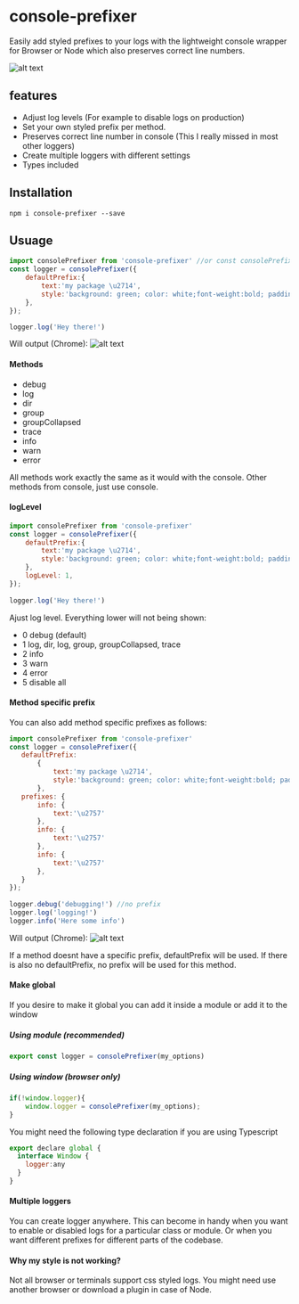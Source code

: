 # console-prefixer
Easily add styled prefixes to your logs with the lightweight console wrapper for Browser or Node which also preserves correct line numbers. 

![alt text](https://i.ibb.co/T1fy5X3/download.png)

## features
* Adjust log levels (For example to disable logs on production)
* Set your own styled prefix per method.
* Preserves correct line number in console (This I really missed in most other loggers)
* Create multiple loggers with different settings 
* Types included

## Installation
```
npm i console-prefixer --save
```

## Usuage
```javascript
import consolePrefixer from 'console-prefixer' //or const consolePrefixer = require('console-prefixer')
const logger = consolePrefixer({
    defaultPrefix:{
        text:'my package \u2714',
        style:'background: green; color: white;font-weight:bold; padding:2px; border-radius:2px;'
    },
});

logger.log('Hey there!')
```

Will output (Chrome):
![alt text](https://i.ibb.co/LN8FxhW/Screenshot-7.png)

#### Methods
 * debug
 * log
 * dir
 * group
 * groupCollapsed
 * trace
 * info
 * warn
 * error
 
All methods work exactly the same as it would with the console.
Other methods from console, just use console.
   
#### logLevel

```javascript
import consolePrefixer from 'console-prefixer'
const logger = consolePrefixer({
    defaultPrefix:{
        text:'my package \u2714',
        style:'background: green; color: white;font-weight:bold; padding:2px; border-radius:2px;'
    },
    logLevel: 1,
});
   
logger.log('Hey there!')
```
Ajust log level. Everything lower will not being shown:
 * 0 debug (default)
 * 1 log, dir, log, group, groupCollapsed, trace
 * 2 info
 * 3 warn
 * 4 error
 * 5 disable all
 
 #### Method specific prefix
 You can also add method specific prefixes as follows:
 ```javascript
import consolePrefixer from 'console-prefixer'
const logger = consolePrefixer({
    defaultPrefix:
        {
            text:'my package \u2714',
            style:'background: green; color: white;font-weight:bold; padding:2px; border-radius:2px;'
        },
    prefixes: {
        info: {
            text:'\u2757'
        },
        info: {
            text:'\u2757'
        },
        info: {
            text:'\u2757'
        },
    }
});
   
logger.debug('debugging!') //no prefix
logger.log('logging!')
logger.info('Here some info')
```

Will output (Chrome):
![alt text](https://i.ibb.co/wQJbGjW/Screenshot-6.png)

If a method doesnt have a specific prefix, defaultPrefix will be used. If there is also no defaultPrefix, no prefix will be used for this method.
 
#### Make global
If you desire to make it global you can add it inside a module or add it to the window

##### Using module (recommended)
```javascript
export const logger = consolePrefixer(my_options)
```

##### Using window (browser only)

```javascript
if(!window.logger){
    window.logger = consolePrefixer(my_options);
}
```
You might need the following type declaration if you are using Typescript
```javascript
export declare global {
  interface Window {
    logger:any
  }
}
```

#### Multiple loggers
You can create logger anywhere.
This can become in handy when you want to enable or disabled logs for a particular class or module.
Or when you want different prefixes for different parts of the codebase.

#### Why my style is not working?
Not all browser or terminals support css styled logs. You might need use another browser or download a plugin in case of Node. 



